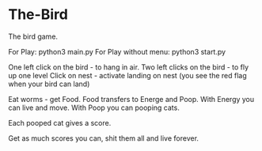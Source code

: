 # The-Bird
The bird game.

For Play: python3 main.py
For Play without menu: python3 start.py

One left click on the bird - to hang in air.
Two left clicks on the bird - to fly up one level
Click on nest - activate landing on nest (you see the red flag when your bird can land)

Eat worms - get Food.
Food transfers to Energe and Poop.
With Energy you can live and move.
With Poop you can pooping cats.

Each pooped cat gives a score.

Get as much scores you can, shit them all and live forever.
